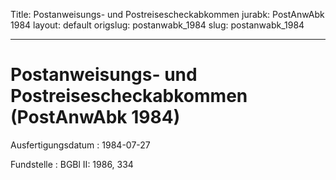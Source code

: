 Title: Postanweisungs- und Postreisescheckabkommen
jurabk: PostAnwAbk 1984
layout: default
origslug: postanwabk_1984
slug: postanwabk_1984

---

# Postanweisungs- und Postreisescheckabkommen (PostAnwAbk 1984)

Ausfertigungsdatum
:   1984-07-27

Fundstelle
:   BGBl II: 1986, 334

